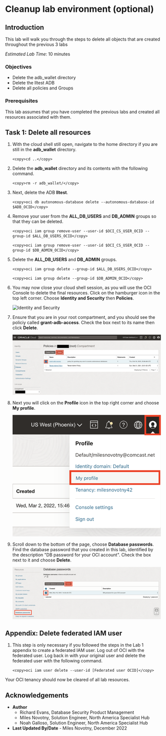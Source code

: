 # Cleanup lab environment (optional)

## Introduction

This lab will walk you through the steps to delete all objects that are created throughout the
previous 3 labs

*Estimated Lab Time*: 10 minutes

### Objectives
- Delete the adb_wallet directory
- Delete the lltest ADB
- Delete all policies and Groups

### Prerequisites
This lab assumes that you have completed the previous labs and created all resources associated with them.

## Task 1: Delete all resources

1. With the cloud shell still open, navigate to the home directory if you are still in the **adb_wallet** directory.

    ```
    <copy>cd ..</copy>
    ```

2. Delete the **adb_wallet** directory and its contents with the following command.

    ```
    <copy>rm -r adb_wallet/</copy>
    ```

3. Next, delete the ADB **lltest**.

    ```
    <copy>oci db autonomous-database delete --autonomous-database-id $ADB_OCID</copy>
    ```

4. Remove your user from the **ALL\_DB\_USERS** and **DB_ADMIN** groups so that they can be deleted.

    ```
    <copy>oci iam group remove-user --user-id $OCI_CS_USER_OCID --group-id $ALL_DB_USERS_OCID</copy>
    ```

    ```
    <copy>oci iam group remove-user --user-id $OCI_CS_USER_OCID --group-id $DB_ADMIN_OCID</copy>
    ```


5. Delete the **ALL\_DB\_USERS** and **DB_ADMIN** groups.

    ```
    <copy>oci iam group delete --group-id $ALL_DB_USERS_OCID</copy>
    ```

    ```
    <copy>oci iam group delete --group-id $DB_ADMIN_OCID</copy>
    ```

5. You may now close your cloud shell session, as you will use the OCI Console to delete the final resources. Click on the hamburger icon in the top left corner. Choose **Identity and Security** then **Policies**.

    ![Identity and Security](https://oracle-livelabs.github.io/common/images/console/id-policies.png " ")

6. Ensure that you are in your root compartment, and you should see the policiy called **grant-adb-access**. Check the box next to its name then click **Delete**.

    ![Policy Page - Delete](images/delete-policy.png)

7. Next you will click on the **Profile** icon in the top right corner and choose **My profile**.

    ![Navigate to user profile](images/user-profile.png)

8. Scroll down to the bottom of the page, choose **Database passwords**. Find the database password that you created in this lab, identified by the description "DB password for your OCI account". Check the box next to it and choose **Delete**.

    ![Delete database password](images/delete-database-password.png)

## Appendix: Delete federated IAM user

1. This step is only necessary if you followed the steps in the Lab 1 appendix to create a federated IAM user. Log out of OCI with the federated user. Log back in with your original user and delete the federated user with the following command.

    ```
    <copy>oci iam user delete --user-id [Federated user OCID]</copy>
    ```

Your OCI tenancy should now be cleared of all lab resources.

## Acknowledgements
* **Author**
  * Richard Evans, Database Security Product Management
  * Miles Novotny, Solution Engineer, North America Specialist Hub
  * Noah Galloso, Solution Engineer, North America Specialist Hub
* **Last Updated By/Date** - Miles Novotny, December 2022
